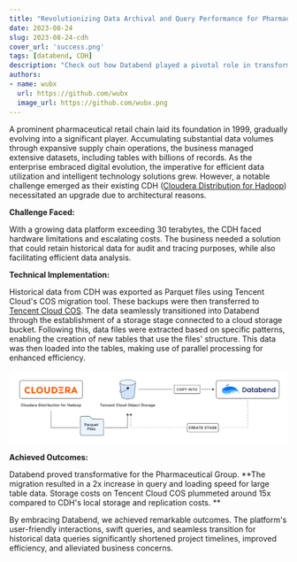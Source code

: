 ```yaml
---
title: "Revolutionizing Data Archival and Query Performance for Pharmaceutical Group"
date: 2023-08-24
slug: 2023-08-24-cdh
cover_url: 'success.png'
tags: [databend, CDH]
description: "Check out how Databend played a pivotal role in transforming data archiving and query performance for a Pharmaceutical Group."
authors:
- name: wubx
  url: https://github.com/wubx
  image_url: https://github.com/wubx.png
---
```


A prominent pharmaceutical retail chain laid its foundation in 1999, gradually evolving into a significant player. Accumulating substantial data volumes through expansive supply chain operations, the business managed extensive datasets, including tables with billions of records. As the enterprise embraced digital evolution, the imperative for efficient data utilization and intelligent technology solutions grew. However, a notable challenge emerged as their existing CDH ([Cloudera Distribution for Hadoop](https://www.cloudera.com/products/open-source/apache-hadoop/key-cdh-components.html)) necessitated an upgrade due to architectural reasons.

**Challenge Faced:**

With a growing data platform exceeding 30 terabytes, the CDH faced hardware limitations and escalating costs. The business needed a solution that could retain historical data for audit and tracing purposes, while also facilitating efficient data analysis.

**Technical Implementation:**

Historical data from CDH was exported as Parquet files using Tencent Cloud's COS migration tool. These backups were then transferred to [Tencent Cloud COS](https://www.tencentcloud.com/products/cos). The data seamlessly transitioned into Databend through the establishment of a storage stage connected to a cloud storage bucket. Following this, data files were extracted based on specific patterns, enabling the creation of new tables that use the files' structure. This data was then loaded into the tables, making use of parallel processing for enhanced efficiency.

![Alt text](../static/img/blog/cdh.png)

**Achieved Outcomes:**

Databend proved transformative for the Pharmaceutical Group. **The migration resulted in a 2x increase in query and loading speed for large table data. Storage costs on Tencent Cloud COS plummeted around 15x compared to CDH's local storage and replication costs. **

By embracing Databend, we achieved remarkable outcomes. The platform's user-friendly interactions, swift queries, and seamless transition for historical data queries significantly shortened project timelines, improved efficiency, and alleviated business concerns.